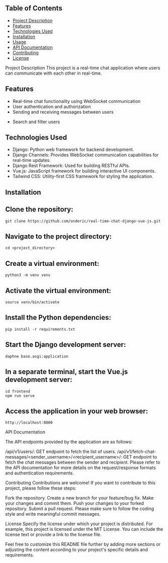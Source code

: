 ## Table of Contents

- [Project Description](#project-description)
- [Features](#features)
- [Technologies Used](#technologies-used)
- [Installation](#installation)
- [Usage](#usage)
- [API Documentation](#api-documentation)
- [Contributing](#contributing)
- [License](#license)

Project Description
    This project is a real-time chat application where users can communicate with each other in real-time.

## Features

- Real-time chat functionality using WebSocket communication
- User authentication and authorization
- Sending and receiving messages between users
<!-- - Displaying online/offline status of users -->
- Search and filter users

## Technologies Used

- Django: Python web framework for backend development.
- Django Channels: Provides WebSocket communication capabilities for real-time updates.
- Django Rest Framework: Used for building RESTful APIs.
- Vue.js: JavaScript framework for building interactive UI components.
- Tailwind CSS: Utility-first CSS framework for styling the application.

## Installation

## Clone the repository:
    git clone https://github.com/onderic/real-time-chat-django-vue-js.git


## Navigate to the project directory:
    cd <project_directory>

## Create a virtual environment:

    python3 -m venv venv
##  Activate the virtual environment:
    source venv/bin/activate

## Install the Python dependencies:
    pip install -r requirements.txt



## Start the Django development server:
    daphne base.asgi:application

## In a separate terminal, start the Vue.js development server:

    cd frontend
    npm run serve

## Access the application in your web browser:
    http://localhost:8000


API Documentation

The API endpoints provided by the application are as follows:

/api/v1/users/: GET endpoint to fetch the list of users.
/api/v1/fetch-chat-messages/<sender_username>/<recipient_username>/: GET endpoint to fetch the chat messages between the sender and recipient.
Please refer to the API documentation for more details on the request/response formats and authentication requirements.



Contributing
Contributions are welcome! If you want to contribute to this project, please follow these steps:

Fork the repository.
Create a new branch for your feature/bug fix.
Make your changes and commit them.
Push your changes to your forked repository.
Submit a pull request.
Please make sure to follow the coding style and write meaningful commit messages.

License
Specify the license under which your project is distributed. For example, this project is licensed under the MIT License. You can include the license text or provide a link to the license file.


Feel free to customize this README file further by adding more sections or adjusting the content according to your project's specific details and requirements.
